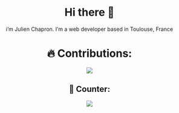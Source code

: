 <h1 align="center"> Hi there 👋 </h1>
<p align="center">i’m Julien Chapron.
I’m a web developer based in Toulouse, France
</p>
<h1 align="center"> 🔥 Contributions: </h1>
<p align="center">
  <a href="https://github.com/Ashutosh00710/github-readme-activity-graph">
    <img src="https://activity-graph.herokuapp.com/graph?username=julienchapron&theme=react-dark&hide_border=true">
  </a>
</p>

<h2 align="center"> 🧮 Counter: </h2>
<p align="center">
  <a href="https://github.com/ESKYoung/shields-io-visitor-counter" target="_blank">
  <img src="https://shields-io-visitor-counter.herokuapp.com/badge?page=julienchapron.julienchapron&style=for-the-badge">
<a>
</p>

